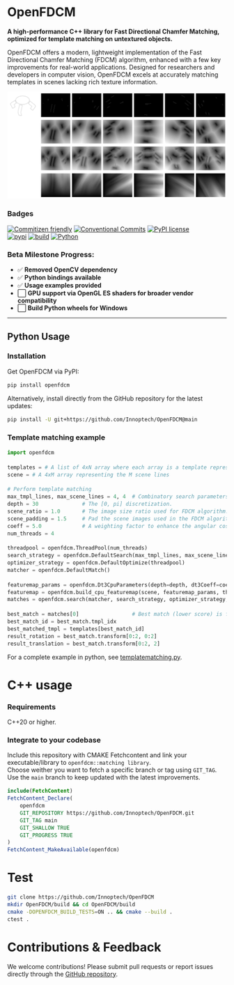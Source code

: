 # OpenFDCM
**A high-performance C++ library for Fast Directional Chamfer Matching, optimized for template matching on untextured objects.**

OpenFDCM offers a modern, lightweight implementation of the Fast Directional Chamfer Matching (FDCM) algorithm, enhanced with a few key improvements for real-world applications. Designed for researchers and developers in computer vision, OpenFDCM excels at accurately matching templates in scenes lacking rich texture information.

![DT3 FDCM Maps](docs/static/DT3Map.png)

### Badges

[![Commitizen friendly](https://img.shields.io/badge/commitizen-friendly-brightgreen.svg)](http://commitizen.github.io/cz-cli/)
[![Conventional Commits](https://img.shields.io/badge/Conventional%20Commits-1.0.0-yellow.svg?style=flat-square)](https://conventionalcommits.org)
[![PyPI license](https://img.shields.io/pypi/l/ansicolortags.svg?style=flat-square)](LICENSE)  
[![pypi](https://badge.fury.io/py/openfdcm.svg?style=flat-square)](https://badge.fury.io/py/openfdcm)
[![build](https://github.com/Innoptech/OpenFDCM/actions/workflows/publish-to-test-pypi.yml/badge.svg?style=flat-square)](https://github.com/Innoptech/OpenFDCM/actions/workflows/publish-to-test-pypi.yml)
[![Python](https://img.shields.io/pypi/pyversions/openfdcm.svg)](https://pypi.org/project/openfdcm/)

### Beta Milestone Progress:
- ✅ **Removed OpenCV dependency**
- ✅ **Python bindings available**
- ✅ **Usage examples provided**
- ⬜ **GPU support via OpenGL ES shaders for broader vendor compatibility**
- ⬜ **Build Python wheels for Windows**

---

## Python Usage

### Installation
Get OpenFDCM via PyPI:
```bash
pip install openfdcm
```

Alternatively, install directly from the GitHub repository for the latest updates:
```bash
pip install -U git+https://github.com/Innoptech/OpenFDCM@main
```


### Template matching example
```python
import openfdcm

templates = # A list of 4xN array where each array is a template represented as N lines [x1, y1, x2, y2]^T
scene = # A 4xM array representing the M scene lines

# Perform template matching
max_tmpl_lines, max_scene_lines = 4, 4  # Combinatory search parameters.
depth = 30              # The [0, pi] discretization.
scene_ratio = 1.0       # The image size ratio used for FDCM algorithm. Relative to the scene lines length.
scene_padding = 1.5     # Pad the scene images used in the FDCM algorithm, use if best match may appear on image boundaries.
coeff = 5.0             # A weighting factor to enhance the angular cost vs distance cost in FDCM algorithm.
num_threads = 4

threadpool = openfdcm.ThreadPool(num_threads)
search_strategy = openfdcm.DefaultSearch(max_tmpl_lines, max_scene_lines)
optimizer_strategy = openfdcm.DefaultOptimize(threadpool)
matcher = openfdcm.DefaultMatch()

featuremap_params = openfdcm.Dt3CpuParameters(depth=depth, dt3Coeff=coeff, padding=scene_padding)
featuremap = openfdcm.build_cpu_featuremap(scene, featuremap_params, threadpool)
matches = openfdcm.search(matcher, search_strategy, optimizer_strategy, featuremap, templates, scene)

best_match = matches[0]                 # Best match (lower score) is first
best_match_id = best_match.tmpl_idx
best_matched_tmpl = templates[best_match_id]
result_rotation = best_match.transform[0:2, 0:2]
result_translation = best_match.transform[0:2, 2]
```

For a complete example in python, see [templatematching.py](examples/templatematching.py).


# C++ usage
### Requirements
C++20 or higher.

### Integrate to your codebase
Include this repository with CMAKE Fetchcontent and link your executable/library to `openfdcm::matching library`.   
Choose weither you want to fetch a specific branch or tag using `GIT_TAG`. Use the `main` branch to keep updated with the latest improvements.
```cmake
include(FetchContent)
FetchContent_Declare(
    openfdcm
    GIT_REPOSITORY https://github.com/Innoptech/OpenFDCM.git
    GIT_TAG main
    GIT_SHALLOW TRUE
    GIT_PROGRESS TRUE
)
FetchContent_MakeAvailable(openfdcm)
```

# Test
```bash
git clone https://github.com/Innoptech/OpenFDCM
mkdir OpenFDCM/build && cd OpenFDCM/build
cmake -DOPENFDCM_BUILD_TESTS=ON .. && cmake --build .
ctest .
```

# Contributions & Feedback
We welcome contributions! Please submit pull requests or report issues directly through the [GitHub repository](https://github.com/Innoptech/OpenFDCM).

